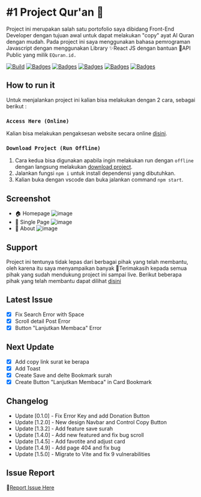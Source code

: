 # #1 Project Qur'an 📖

Project ini merupakan salah satu portofolio saya dibidang Front-End Developer
dengan tujuan awal untuk dapat melakukan "copy" ayat Al Quran dengan mudah. Pada
project ini saya menggunakan bahasa pemrograman Javascript dengan menggunakan
Library ✨React JS dengan bantuan 🌉API Public yang milik `EQuran.id.`

[![Build](https://img.shields.io/github/followers/fajriyan?label=Follow%20Me&style=social)](https://github.com/login?return_to=https%3A%2F%2Fgithub.com%2Ffajriyan)
[![Badges](https://img.shields.io/github/stars/fajriyan/al-quran?style=social)]()
[![Badges](https://img.shields.io/github/languages/code-size/fajriyan/al-quran?label=Code%20Size&style=social)]()
[![Badges](https://img.shields.io/github/directory-file-count/fajriyan/al-quran?label=All%20Files&style=social)]()
[![Badges](https://img.shields.io/github/package-json/v/fajriyan/al-quran?label=package.json%20v.&style=social)]()
[![Badges](https://img.shields.io/npm/l/react?style=social)]()

## How to run it

Untuk menjalankan project ini kalian bisa melakukan dengan 2 cara, sebagai
berikut :

### `Access Here (Online)`

Kalian bisa melakukan pengaksesan website secara online
[disini](https://github.com/fajriyan/al-quran/releases/tag/Latest).

### `Download Project (Run Offline)`

1. Cara kedua bisa digunakan apabila ingin melakukan run dengan `offline` dengan
   langsung melakukan
   [download project](https://github.com/fajriyan/al-quran.git).
2. Jalankan fungsi `npm i` untuk install dependensi yang dibutuhkan.
3. Kalian buka dengan vscode dan buka jalankan command `npm start`.

## Screenshot

- 🏠 Homepage
  ![image](https://user-images.githubusercontent.com/56616688/211449390-3b0c71ad-6f5e-4c00-941b-5be23a2027b5.png)
- 📃 Single Page
  ![image](https://user-images.githubusercontent.com/56616688/211449489-24447f80-d9fb-4d29-abb3-ee705f5e14b2.png)
- 📎 About
  ![image](https://user-images.githubusercontent.com/56616688/211449549-d3d5507e-ff70-4dd5-a745-8ec231326269.png)

## Support

Project ini tentunya tidak lepas dari berbagai pihak yang telah membantu, oleh
karena itu saya menyampaikan banyak 🙏Terimakasih kepada semua pihak yang sudah
mendukung project ini sampai live. Berikut beberapa pihak yang telah membantu
dapat dilihat [disini](https://al-quran.pages.dev/about/)

## Latest Issue

- [x] Fix Search Error with Space
- [x] Scroll detail Post Error
- [x] Button "Lanjutkan Membaca" Error

## Next Update

- [x] Add copy link surat ke berapa
- [x] Add Toast
- [x] Create Save and delte Bookmark surah
- [x] Create Button "Lanjutkan Membaca" in Card Bookmark

## Changelog

- Update [0.1.0] - Fix Error Key and add Donation Button
- Update [1.2.0] - New design Navbar and Control Copy Button
- Update [1.3.2] - Add feature save surah
- Update [1.4.0] - Add new featured and fix bug scroll
- Update [1.4.5] - Add favotite and adjust card
- Update [1.4.9] - Add page 404 and fix bug
- Update [1.5.0] - Migrate to Vite and fix 9 vulnerabilities

## Issue Report

📢[Report Issue Here](https://github.com/fajriyan/al-quran/issues/new)
